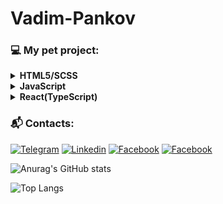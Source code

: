 # Vadim-Pankov
### 💻 My pet project:
<details><summary><b> HTML5/SCSS </b></summary>
  
  <ul>
     <li><a href="Add new text">WESS</a></li>
     <li><a href="Add new text">Simple slider</a></li>
  </ul>
  
</details>   


<details><summary><b> JavaScript </b></summary>
  
  <ul>
     <li><a href="Add new text">Clone of the Nike store</a></li>
     <li><a href="Add new text">Todo-list</a></li>
     <li><a href="Add new text">Weather app</a></li>
     <li><a href="Add new text">Drag & Drop</a></li>
     <li><a href="Add new text">Simple slider</a></li>
     <li><a href="Add new text">Hover board</a>
     <li><a href="Add new text">Simple-timer</a></li>
     <li><a href="Add new text">Fetch-API</a></li>
     <li><a href="Add new text">Custom video-player</a>
  </ul>
  
</details>   

<details><summary><b> React(TypeScript) </b></summary>
  
  <ul>
     <li><a href="Add new text">Zen-car</a></li>
     <li><a href="Add new text">Alfa_copy</a></li>
     <li><a href="Add new text">Todo list App</a></li>
     <li><a href="Add new text">Simple counter(TypeScript/ Redux-ToolKit)</a></li>
     <li><a href="Add new text">TeachMeSkills React Homeworks</a></li>
  </ul>
  
</details> 





### :mailbox_with_mail:   Contacts: 
[![Telegram](https://img.shields.io/badge/Telegram-A9A9A9?style=flat&logo=Telegram)](https:///...)
[![Linkedin](https://img.shields.io/badge/Linkedin-A9A9A9?style=flat&logo=Linkedin)](https://www.linkedin.com/in/vadim-pankov-ab9b72219/)
[![Facebook](https://img.shields.io/badge/Facebook-A9A9A9?style=flat&logo=Facebook)](https://www.facebook.com/profile.php?id=100001627376248)
[![Facebook](https://img.shields.io/badge/Instagram-A9A9A9?style=flat&logo=Instagram)](https://www.instagram.com/vp_pank/)



<!-- ### 📈 Codewars:
<img src='Add new text'> -->


![Anurag's GitHub stats](https://github-readme-stats.vercel.app/api?username=Deadbill)




![Top Langs](https://github-readme-stats.vercel.app/api/top-langs/?username=Deadbill&layout=compact)
